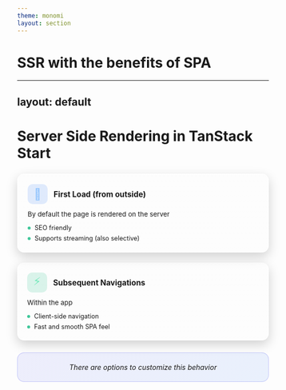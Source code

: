 ```yaml
---
theme: monomi
layout: section
---
```


# SSR with the benefits of SPA

---
layout: default
---

# Server Side Rendering in TanStack Start

<div style="display:grid;grid-template-columns:repeat(auto-fit,minmax(320px,1fr));gap:20px;margin-top:24px;align-items:stretch">
  <div style="background:linear-gradient(180deg,rgba(255,255,255,.08),rgba(255,255,255,.02));border:1px solid rgba(255,255,255,.12);border-radius:14px;padding:20px;backdrop-filter:blur(3px);box-shadow:0 8px 22px rgba(0,0,0,.18)">
    <div style="display:flex;align-items:center;gap:12px;margin-bottom:12px">
      <div style="width:40px;height:40px;border-radius:10px;display:flex;align-items:center;justify-content:center;background:rgba(59,130,246,.15);color:#93c5fd;font-size:22px">🔄</div>
      <h3 style="margin:0;font-size:1.1em">First Load (from outside)</h3>
    </div>
    <div style="margin-bottom:12px">
      <p style="margin:0 0 8px 0;;font-size:.95em">By default the page is rendered on the server</p>
    </div>
    <div style="display:flex;flex-direction:column;gap:6px">
      <div style="display:flex;align-items:center;gap:8px">
        <div style="width:6px;height:6px;border-radius:50%;background:rgba(16,185,129,.8)"></div>
        <span style=";font-size:.9em">SEO friendly</span>
      </div>
      <div style="display:flex;align-items:center;gap:8px">
        <div style="width:6px;height:6px;border-radius:50%;background:rgba(16,185,129,.8)"></div>
        <span style=";font-size:.9em">Supports streaming (also selective)</span>
      </div>
    </div>
  </div>

  <div style="background:linear-gradient(180deg,rgba(255,255,255,.08),rgba(255,255,255,.02));border:1x solid rgba(255,255,255,.12);border-radius:14px;padding:20px;backdrop-filter:blur(3px);box-shadow:0 8px 22px rgba(0,0,0,.18)">
    <div style="display:flex;align-items:center;gap:12px;margin-bottom:12px">
      <div style="width:40px;height:40px;border-radius:10px;display:flex;align-items:center;justify-content:center;background:rgba(16,185,129,.15);color:#6ee7b7;font-size:22px">⚡</div>
      <h3 style="margin:0;font-size:1.1em">Subsequent Navigations</h3>
    </div>
    <div style="margin-bottom:12px">
      <p style="margin:0 0 8px 0;;font-size:.95em">Within the app</p>
    </div>
    <div style="display:flex;flex-direction:column;gap:6px">
      <div style="display:flex;align-items:center;gap:8px">
        <div style="width:6px;height:6px;border-radius:50%;background:rgba(16,185,129,.8)"></div>
        <span style=";font-size:.9em">Client-side navigation</span>
      </div>
      <div style="display:flex;align-items:center;gap:8px">
        <div style="width:6px;height:6px;border-radius:50%;background:rgba(16,185,129,.8)"></div>
        <span style=";font-size:.9em">Fast and smooth SPA feel</span>
      </div>
    </div>
  </div>
</div>

<div style="background:linear-gradient(135deg,rgba(99,102,241,.1),rgba(59,130,246,.1));border:1px solid rgba(99,102,241,.3);border-radius:14px;padding:20px;margin-top:24px;text-align:center">
  <p style="margin:0;font-style:italic;;font-size:1em">There are options to customize this behavior</p>
</div>